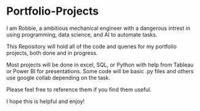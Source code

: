 # Portfolio-Projects
I am Robbie, a ambitious mechanical engineer with a dangerous intrest in using programming, data science, and AI to automate tasks.

This Repository will hold all of the code and queries for my portfolio projects, both done and in progress.

Most projects will be done in excel, SQL, or Python with help from Tableau or Power BI for presentations. Some code will be basic .py files and others use google collab depending on the task.

Please feel free to reference them if you find them useful.

I hope this is helpful and enjoy!
